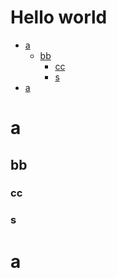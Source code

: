 # Hello world

<!-- INDEX SCENE -->

- [a](#INDEX-a0)
  - [bb](#INDEX-bb1)
    - [cc](#INDEX-cc2)
    - [s](#INDEX-s3)
- [a](#INDEX-a4)

<!-- INDEX SCENE END -->

<a id="INDEX-a0" name="a"></a>

# a





























<a id="INDEX-bb1" name="bb"></a>

## bb





























<a id="INDEX-cc2" name="cc"></a>

### cc





























<a id="INDEX-s3" name="s"></a>

### s





























<a id="INDEX-a4" name="a"></a>

# a
